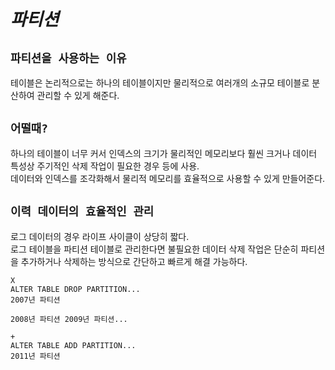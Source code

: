 # ***파티션***  

## `파티션을 사용하는 이유`  
테이블은 논리적으로는 하나의 테이블이지만 물리적으로 여러개의 소규모 테이블로 분산하여 관리할 수 있게 해준다.  

## `어떨때?`  
하나의 테이블이 너무 커서 인덱스의 크기가 물리적인 메모리보다 훨씬 크거나 데이터 특성상 주기적인 삭제 작업이 필요한 경우 등에 사용.  
데이터와 인덱스를 조각화해서 물리적 메모리를 효율적으로 사용할 수 있게 만들어준다.  


## `이력 데이터의 효율적인 관리`  
로그 데이터의 경우 라이프 사이클이 상당히 짧다.  
로그 테이블을 파티션 테이블로 관리한다면 불필요한 데이터 삭제 작업은 단순히 파티션을 추가하거나 삭제하는 방식으로 간단하고 빠르게 해결 가능하다.  

```
X
ALTER TABLE DROP PARTITION...
2007년 파티션 

2008년 파티션 2009년 파티션...

+
ALTER TABLE ADD PARTITION...
2011년 파티션
```


